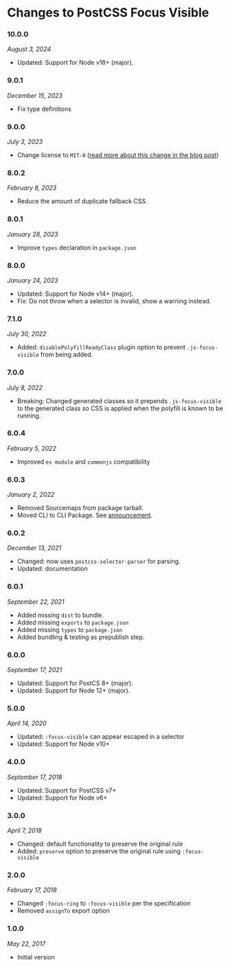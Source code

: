 # Changes to PostCSS Focus Visible

### 10.0.0

_August 3, 2024_

- Updated: Support for Node v18+ (major).

### 9.0.1

_December 15, 2023_

- Fix type definitions

### 9.0.0

_July 3, 2023_

- Change license to `MIT-0` ([read more about this change in the blog post](https://preset-env.cssdb.org/blog/license-change/))

### 8.0.2

_February 8, 2023_

- Reduce the amount of duplicate fallback CSS.

### 8.0.1

_January 28, 2023_

- Improve `types` declaration in `package.json`

### 8.0.0

_January 24, 2023_

- Updated: Support for Node v14+ (major).
- Fix: Do not throw when a selector is invalid, show a warning instead.

### 7.1.0

_July 30, 2022_

- Added: `disablePolyfillReadyClass` plugin option to prevent `.js-focus-visible` from being added.

### 7.0.0

_July 8, 2022_

- Breaking: Changed generated classes so it prepends `.js-focus-visible` to the 
generated class so CSS is applied when the polyfill is known to be running.

### 6.0.4

_February 5, 2022_

- Improved `es module` and `commonjs` compatibility

### 6.0.3

_January 2, 2022_

- Removed Sourcemaps from package tarball.
- Moved CLI to CLI Package. See [announcement](https://github.com/csstools/postcss-plugins/discussions/121).

### 6.0.2

_December 13, 2021_

- Changed: now uses `postcss-selector-parser` for parsing.
- Updated: documentation

### 6.0.1

_September 22, 2021_

- Added missing `dist` to bundle.
- Added missing `exports` to `package.json`
- Added missing `types` to `package.json`
- Added bundling & testing as prepublish step.

### 6.0.0

_September 17, 2021_

- Updated: Support for PostCS 8+ (major).
- Updated: Support for Node 12+ (major).

### 5.0.0

_April 14, 2020_

- Updated: `:focus-visible` can appear escaped in a selector
- Updated: Support for Node v10+

### 4.0.0

_September 17, 2018_

- Updated: Support for PostCSS v7+
- Updated: Support for Node v6+

### 3.0.0

_April 7, 2018_

- Changed: default functionality to preserve the original rule
- Added: `preserve` option to preserve the original rule using `:focus-visible`

### 2.0.0

_February 17, 2018_

- Changed `:focus-ring` to `:focus-visible` per the specification
- Removed `assignTo` export option

### 1.0.0

_May 22, 2017_

- Initial version
